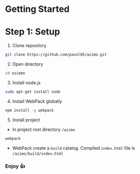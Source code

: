 # Getting Started

# Step 1: Setup

1. Clone repository
```bash
git clone https://github.com/pavol85/azimo.git
```

2. Open directory

```bash
cd aziomo
```

3. Install node.js
```bash
sudo apt-get install node
```

4. Install WebPack globally
```bash
npm install -g webpack
```

5. Install project
* In project root directory `/azimo`
```bash
webpack
```
* WebPack create a `build` catalog. Compiled `index.html` file is `/azimo/build/index.html`

### Enjoy :+1: